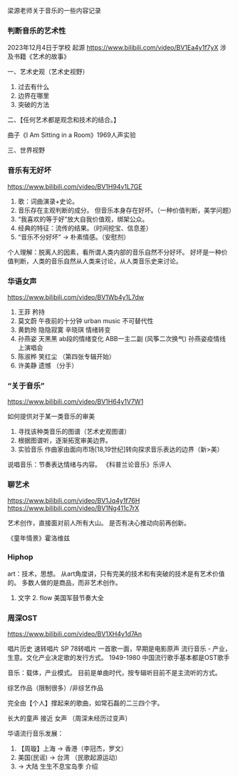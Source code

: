 梁源老师关于音乐的一些内容记录

### 判断音乐的艺术性
2023年12月4日于学校
起源 https://www.bilibili.com/video/BV1Ea4y1f7yX
涉及书籍《艺术的故事》

一、艺术史观（艺术史视野）
1. 过去有什么
2. 边界在哪里
3. 突破的方法

二、【任何艺术都是观念和技术的结合。】

曲子《I Am Sitting in a Room》1969人声实验

三、世界视野



### 音乐有无好坏
https://www.bilibili.com/video/BV1H94y1L7GE

1. 歌：词曲演录+史论。
2. 音乐存在主观判断的成分。
但音乐本身存在好坏。（一种价值判断，美学问题）
3. “我喜欢的等于好”放大自我价值观，绑架公众。
4. 经典的特征：流传的结果。（时间挖宝、信息差）
5. “音乐不分好坏” → 朴素情感。（安慰剂）

个人理解：脱离人的因素，看所谓人类内部的音乐自然不分好坏。
好坏是一种价值判断，人类的音乐自然从人类来讨论，从人类音乐史来讨论。


### 华语女声
https://www.bilibili.com/video/BV1Wb4y1L7dw
1. 王菲 矜持
2. 莫文蔚 午夜前的十分钟 urban music 不可替代性
3. 黄韵玲 隐隐寂寞 辛晓琪  情绪转变
4. 孙燕姿 天黑黑 ab段的情绪变化 ABB一主二副 (风筝二次换气) 孙燕姿疫情线上演唱会
5. 陈淑桦 笑红尘 （第四张专辑开始）
6. 许美静 遗憾  （分手）


### “关于音乐”
https://www.bilibili.com/video/BV1H64y1V7W1

如何提供对于某一类音乐的审美
1. 寻找该种类音乐的图谱（艺术史观图谱）
2. 根据图谱听，逐渐拓宽审美边界。
3. 实验音乐
作曲家由面向市场[18,19世纪]转向探求音乐表达的边界（新>美）

说唱音乐：节奏表达情绪与内容。
《科普兰论音乐》乐评人



### 聊艺术
https://www.bilibili.com/video/BV1Jq4y1f76H
https://www.bilibili.com/video/BV1Ng411c7rX

艺术创作，直接面对前人所有大山。
是否有决心推动向前再创新。

《童年情景》霍洛维兹


### Hiphop
art：技术，思想。
从art角度讲，只有完美的技术和有突破的技术是有艺术价值的。
多数人做的是商品，而非艺术创作。

1. 文字 2. flow 美国军鼓节奏大全



### 周深OST
https://www.bilibili.com/video/BV1XH4y1d7An

唱片历史
速转唱片 SP 78转唱片  一首歌一面，早期是电影原声
流行音乐 - 产业，生意。文化产业决定歌的发行方式。
1949-1980 中国流行歌手基本都是OST歌手

音乐：载体，产业模式。
目前是单曲时代，按专辑听目前不是主流听的方式。

综艺作品（限制很多）/非综艺作品

完全由【个人】撑起来的歌曲，如常石磊的二三四个字。

长大的童声 接近 女声 （周深未经历过变声）


华语流行音乐发展：
1. 【周璇】上海 → 香港（李冠杰，罗文）
2. 美国(民谣) → 台湾 （民歌起源运动）
3. → 大陆
生生不息宝岛季 介绍
